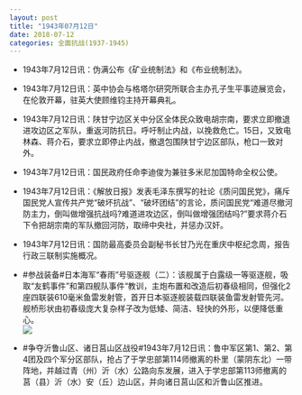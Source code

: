 ```yaml
---
layout: post
title: "1943年07月12日"
date: 2018-07-12
categories: 全面抗战(1937-1945)
---
```


<meta name="referrer" content="no-referrer" />

- 1943年7月12日讯：伪满公布《矿业统制法》和《布业统制法》。 

- 1943年7月12日讯：英中协会与格塔尔研究所联合主办孔子生平事迹展览会，在伦敦开幕，驻英大使顾维钧主持开幕典礼。 

- 1943年7月12日讯：陕甘宁边区关中分区全体民众致电胡宗南，要求立即撤退进攻边区之军队，重返河防抗日。呼吁制止内战，以挽救危亡。15日，又致电林森、蒋介石，要求立即停止内战，撤退包围陕甘宁边区部队，枪口一致对外。 

- 1943年7月12日讯：国民政府任命李迪俊为兼驻多米尼加国特命全权公使。 

- 1943年7月12日讯：《解放日报》发表毛泽东撰写的社论《质问国民党》，痛斥国民党人宣传共产党“破坏抗战”、“破坏团结”的言论，质问国民党“难道尽撤河防主力，倒叫做增强抗战吗?难道进攻边区，倒叫做增强团结吗?”要求蒋介石下令把胡宗南的军队撤回河防，取缔中央社，并惩办汉奸。 

- 1943年7月12日讯：国防最高委员会副秘书长甘乃光在重庆中枢纪念周，报告行政三联制实施概况。 

- #参战装备#日本海军“春雨”号驱逐舰（二）：该舰属于白露级一等驱逐舰，吸取“友鹤事件”和第四舰队事件“教训，主炮布置和改造后初春级相同，但强化2座四联装610毫米鱼雷发射管，首开日本驱逐舰装载四联装鱼雷发射管先河。舰桥形状由初春级庞大复杂样子改为低矮、简洁、轻快的外形，以便降低重心。 <br/><img src="https://wx3.sinaimg.cn/large/aca367d8ly1ft6ukjvr6pj20dw0kon19.jpg" />

- #争夺沂鲁山区、诸日莒山区战役#1943年7月12日讯：鲁中军区第1、第2、第4团及四个军分区部队，抢占了于学忠部第114师撤离的朴里（蒙阴东北）一带阵地，并越过青（州）沂（水）公路向东发展，进入于学忠部第113师撤离的莒（县）沂（水）安（丘）边山区，并向诸日莒山区和沂鲁山区推进。 

